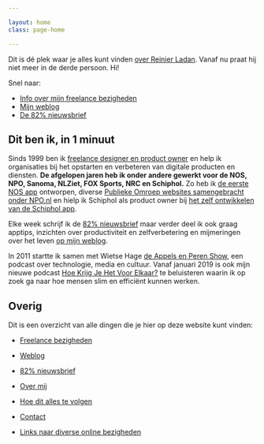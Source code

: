 ```yaml
---

layout: home
class: page-home

---
```


<div class="intro"><p>Dit is dé plek waar je alles kunt vinden <a href="/over">over Reinier Ladan</a>. Vanaf nu praat hij niet meer in de derde persoon. Hi!</p></div>

<div class="highlight">
  <p>Snel naar:</p>
  <ul>
  <li><a href="/freelance">Info over mijn freelance bezigheden</a></li>
    <li><a href="/blog">Mijn weblog</a></li>
    <li><a href="/82procent-nieuwsbrief">De 82% nieuwsbrief</a></li>
  </ul>
</div>

## Dit ben ik, in 1 minuut

Sinds 1999 ben ik [freelance designer en product owner](/freelance) en help ik organisaties bij het opstarten en verbeteren van digitale producten en diensten. **De afgelopen jaren heb ik onder andere gewerkt voor de NOS, NPO, Sanoma, NLZiet, FOX Sports, NRC en Schiphol.** Zo heb ik [de eerste NOS app](/projecten/nos-app) ontworpen, diverse [Publieke Omroep websites samengebracht onder NPO.nl](/projecten/npo-website) en hielp ik Schiphol als product owner bij [het zelf ontwikkelen van de Schiphol app](/projecten/schiphol-app).

Elke week schrijf ik de [82% nieuwsbrief](/82procent-nieuwsbrief/) maar verder deel ik ook graag apptips, inzichten over productiviteit en zelfverbetering en mijmeringen over het leven [op mijn weblog](/blog).

In 2011 startte ik samen met Wietse Hage [de Appels en Peren Show](https://appelsenperenshow.nl), een podcast over technologie, media en cultuur. Vanaf januari 2019 is ook mijn nieuwe podcast [Hoe Krijg Je Het Voor Elkaar?](https://hoekrijgjehetvoorelkaar.nl) te beluisteren waarin ik op zoek ga naar hoe mensen slim en efficiënt kunnen werken.

## Overig

Dit is een overzicht van alle dingen die je hier op deze website kunt vinden:

- [Freelance bezigheden](/freelance)
- [Weblog](/blog)
- [82% nieuwsbrief](/82procent-nieuwsbrief)
- [Over mij](/over)
- [Hoe dit alles te volgen](/hoe-te-volgen)
- [Contact](/contact)

- [Links naar diverse online bezigheden](/links)
